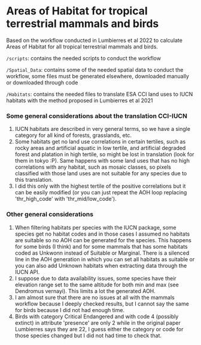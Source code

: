 # Areas of Habitat for tropical terrestrial mammals and birds

Based on the workflow conducted in Lumbierres et al 2022 to calculate Areas of Habitat for all tropical terrestrial mammals and birds.

`/scripts`: contains the needed scripts to conduct the workflow

`/Spatial_Data`: contains some of the needed spatial data to conduct the workflow, some files must be generated elsewhere, downloaded manually or downloaded through code

`/Habitats`: contains the needed files to translate ESA CCI land uses to IUCN habitats with the method proposed in Lumbierres et al 2021

### Some general considerations about the translation CCI-IUCN

1. IUCN habitats are described in very general terms, so we have a single category for all kind of forests, grasslands, etc.
2. Some habitats get no land use correlations in certain tertiles, such as rocky areas and artificial aquatic in low tertile, and artificial degraded forest and platation in high tertile, so might be lost in translation (look for them in tokyo :P). Same happens with some land uses that has no high correlations with any habitat, such as mosaic classes, so pixels classified with those land uses are not suitable for any species due to this translation.
3. I did this only with the highest tertile of the positive correlations but it can be easily modified (or you can just repeat the AOH loop replacing 'thr_high_code' with 'thr_mid/low_code').

### Other general considerations

1. When filtering habitats per species with the IUCN package, some species get no habitat codes and in those cases I assumed no habitats are suitable so no AOH can be generated for the species. This happens for some birds (I think) and for some mammals that has some habitats coded as Unkwonn instead of Suitable or Marginal. There is a silenced line in the AOH generation in which you can set all habitats as suitable or you can also add Unknown habitats when extracting data through the IUCN API.
2. I suppose due to data availability issues, some species have their elevation range set to the same altitude for both min and max (see Dendromus vernayi). This limits a lot the generated AOH.
3. I am almost sure that there are no issues at all with the mammals workflow because I deeply checked results, but I cannot say the same for birds because I did not had enough time.
4. Birds with category Critical Endangered and with code 4 (possibly extinct) in attribute 'presence' are only 2 while in the original paper Lumbierres says they are 22, I guess either the category or code for those species changed but I did not had time to check that. 
